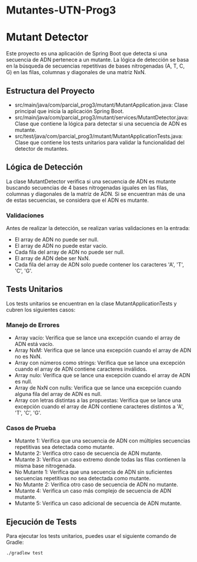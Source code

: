 # Mutantes-UTN-Prog3
# Mutant Detector

Este proyecto es una aplicación de Spring Boot que detecta si una secuencia de ADN pertenece a un mutante. La lógica de detección se basa en la búsqueda de secuencias repetitivas de bases nitrogenadas (A, T, C, G) en las filas, columnas y diagonales de una matriz NxN.  

## Estructura del Proyecto

- src/main/java/com/parcial_prog3/mutant/MutantApplication.java: Clase principal que inicia la aplicación Spring Boot.
- src/main/java/com/parcial_prog3/mutant/services/MutantDetector.java: Clase que contiene la lógica para detectar si una secuencia de ADN es mutante.
- src/test/java/com/parcial_prog3/mutant/MutantApplicationTests.java: Clase que contiene los tests unitarios para validar la funcionalidad del detector de mutantes.

## Lógica de Detección

La clase MutantDetector verifica si una secuencia de ADN es mutante buscando secuencias de 4 bases nitrogenadas iguales en las filas, columnas y diagonales de la matriz de ADN. Si se encuentran más de una de estas secuencias, se considera que el ADN es mutante.  

### Validaciones

Antes de realizar la detección, se realizan varias validaciones en la entrada:  

- El array de ADN no puede ser null.
- El array de ADN no puede estar vacío.
- Cada fila del array de ADN no puede ser null.
- El array de ADN debe ser NxN.
- Cada fila del array de ADN solo puede contener los caracteres 'A', 'T', 'C', 'G'.

## Tests Unitarios

Los tests unitarios se encuentran en la clase MutantApplicationTests y cubren los siguientes casos:  

### Manejo de Errores

- Array vacío: Verifica que se lance una excepción cuando el array de ADN está vacío.
- Array NxM: Verifica que se lance una excepción cuando el array de ADN no es NxN.
- Array con números como strings: Verifica que se lance una excepción cuando el array de ADN contiene caracteres inválidos.
- Array nulo: Verifica que se lance una excepción cuando el array de ADN es null.
- Array de NxN con nulls: Verifica que se lance una excepción cuando alguna fila del array de ADN es null.
- Array con letras distintas a las propuestas: Verifica que se lance una excepción cuando el array de ADN contiene caracteres distintos a 'A', 'T', 'C', 'G'.

### Casos de Prueba

- Mutante 1: Verifica que una secuencia de ADN con múltiples secuencias repetitivas sea detectada como mutante.
- Mutante 2: Verifica otro caso de secuencia de ADN mutante.
- Mutante 3: Verifica un caso extremo donde todas las filas contienen la misma base nitrogenada.
- No Mutante 1: Verifica que una secuencia de ADN sin suficientes secuencias repetitivas no sea detectada como mutante.
- No Mutante 2: Verifica otro caso de secuencia de ADN no mutante.
- Mutante 4: Verifica un caso más complejo de secuencia de ADN mutante.
- Mutante 5: Verifica un caso adicional de secuencia de ADN mutante.

## Ejecución de Tests

Para ejecutar los tests unitarios, puedes usar el siguiente comando de Gradle: 

```bash
./gradlew test
```

